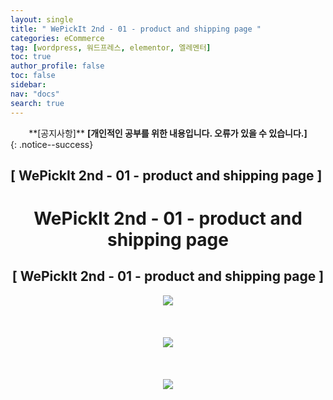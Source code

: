 ```yaml
---
layout: single
title: " WePickIt 2nd - 01 - product and shipping page "
categories: eCommerce
tag: [wordpress, 워드프레스, elementor, 엘레멘터]
toc: true
author_profile: false
toc: false
sidebar:
nav: "docs"
search: true
---
```


<center>**[공지사항]** <strong> [개인적인 공부를 위한 내용입니다. 오류가 있을 수 있습니다.] </strong></center>
{: .notice--success}

<h2>[ WePickIt 2nd - 01 - product and shipping page ]</h2>

<div align="center"><p><h1>WePickIt 2nd - 01 - product and shipping page</h1></p></div>

<div align="center"><h2>[ WePickIt 2nd - 01 - product and shipping page ]</h2>
<div align="center"><img src="http://drive.google.com/uc?export=view&id=1gxvgVNAxSyJhsH1f3t1-UVhf-AQjAUdR"><br><br><br></div><br>
<div align="center"><img src="http://drive.google.com/uc?export=view&id=1k78-6w-Z3HtnAIntXD-n-SLtkuTGFmGF"><br><br><br></div><br>
<div align="center"><img src="http://drive.google.com/uc?export=view&id=1kN_X2kcCamVbYNxIgs2IYJ2CJtT28KsU"><br><br><br></div><br>



















